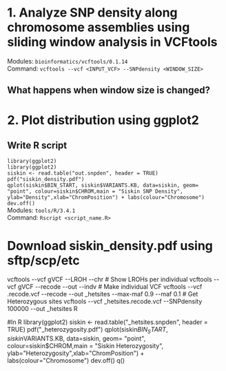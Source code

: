 # 1. Analyze SNP density along chromosome assemblies using sliding window analysis in VCFtools  
Modules: `bioinformatics/vcftools/0.1.14`  
Command: `vcftools --vcf <INPUT_VCF> --SNPdensity <WINDOW_SIZE>`  
## What happens when window size is changed?  

# 2. Plot distribution using ggplot2  
## Write R script
`library(ggplot2)`  
`library(ggplot2)`  
`siskin <- read.table("out.snpden", header = TRUE)`  
`pdf("siskin_density.pdf")`  
`qplot(siskin$BIN_START, siskin$VARIANTS.KB, data=siskin, geom= "point", colour=siskin$CHROM,main = "Siskin SNP Density", ylab="Density",xlab="ChromPosition") + labs(colour="Chromosome")`  
`dev.off()`  
Modules: `tools/R/3.4.1`  
Command: `Rscript <script_name.R>`  

# Download siskin_density.pdf using sftp/scp/etc

vcftools --vcf gVCF --LROH --chr <CHROMOSOME NAME> # Show LROHs per individual
vcftools --vcf gVCF --recode --out <INDIVIDUAL> --indv <INDIVIDUAL> # Make individual VCF
vcftools --vcf <INDIVIDUAl>.recode.vcf --recode --out <INDIVIDUAL>_hetsites --max-maf 0.9 --maf 0.1 # Get Heterozygous sites
vcftools --vcf <INDIVIDUAL>_hetsites.recode.vcf --SNPdensity 100000 --out <INDIVIDUAL>_hetsites
R

#In R
library(ggplot2)
siskin <- read.table("<INDIVIDUAL>_hetsites.snpden", header = TRUE)
pdf("<INDIVIDUAL>_heterozygosity.pdf")
qplot(siskin$BIN_START, siskin$VARIANTS.KB, data=siskin, geom= "point", colour=siskin$CHROM,main = "Siskin Heterozygosity", ylab="Heterozygosity",xlab="ChromPosition") + labs(colour="Chromosome")
dev.off()
q()
